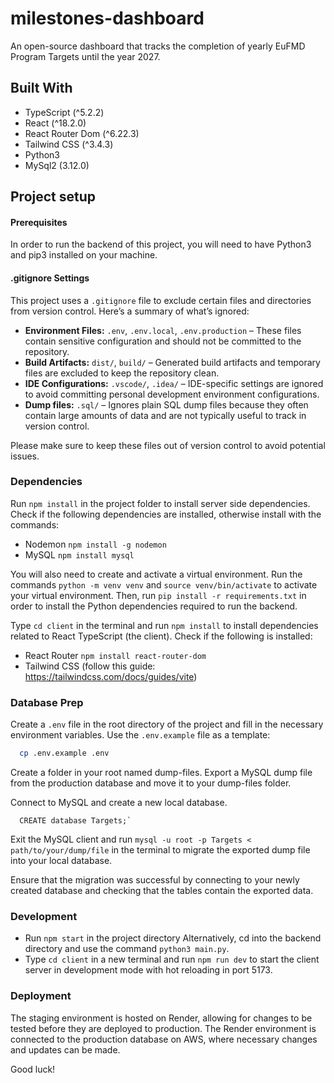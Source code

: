 # milestones-dashboard

An open-source dashboard that tracks the completion of yearly EuFMD Program Targets until the year 2027.

## Built With

- TypeScript (^5.2.2)
- React (^18.2.0)
- React Router Dom (^6.22.3)
- Tailwind CSS (^3.4.3)
- Python3
- MySql2 (3.12.0)

## Project setup

#### Prerequisites
In order to run the backend of this project, you will need to have Python3 and pip3 installed on your machine.

#### .gitignore Settings

This project uses a `.gitignore` file to exclude certain files and directories from version control. Here’s a summary of what’s ignored:

- **Environment Files:** `.env`, `.env.local`, `.env.production` – These files contain sensitive configuration and should not be committed to the repository.
- **Build Artifacts:** `dist/`, `build/` – Generated build artifacts and temporary files are excluded to keep the repository clean.
- **IDE Configurations:** `.vscode/`, `.idea/` – IDE-specific settings are ignored to avoid committing personal development environment configurations.
- **Dump files:** `.sql/` – Ignores plain SQL dump files because they often contain large amounts of data and are not typically useful to track in version control.

Please make sure to keep these files out of version control to avoid potential issues.

### Dependencies

Run `npm install` in the project folder to install server side dependencies. Check if the following dependencies are installed, otherwise install with the commands:


- Nodemon `npm install -g nodemon`
- MySQL `npm install mysql`

You will also need to create and activate a virtual environment. Run the commands `python -m venv venv` and `source venv/bin/activate` to activate your virtual environment. Then, run `pip install -r requirements.txt` in order to install the Python dependencies required to run the backend.

Type `cd client` in the terminal and run `npm install` to install dependencies related to React TypeScript (the client). Check if the following is installed:

- React Router `npm install react-router-dom`
- Tailwind CSS (follow this guide: https://tailwindcss.com/docs/guides/vite)

### Database Prep

Create a `.env` file in the root directory of the project and fill in the necessary environment variables. Use the `.env.example` file as a template:

```sh
  cp .env.example .env
```

Create a folder in your root named dump-files. Export a MySQL dump file from the production database and move it to your dump-files folder.

Connect to MySQL and create a new local database.

```
  CREATE database Targets;`
```

Exit the MySQL client and run `mysql -u root -p Targets < path/to/your/dump/file` in the terminal to migrate the exported dump file into your local database.

Ensure that the migration was successful by connecting to your newly created database and checking that the tables contain the exported data.

### Development

- Run `npm start` in the project directory
  Alternatively, cd into the backend directory and use the command `python3 main.py`.
- Type `cd client` in a new terminal and run `npm run dev` to start the client server in development mode with hot reloading in port 5173.

### Deployment

The staging environment is hosted on Render, allowing for changes to be tested before they are deployed to production. The Render environment is connected to the production database on AWS, where necessary changes and updates can be made.

Good luck!
